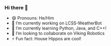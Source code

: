 ### Hi there 👋
- 😄 Pronouns: He/Him
- 🔭 I’m currently working on LCSS-WeatherBot
- 🌱 I’m currently learning Python, Java, and C++!
- 👯 I’m looking to collaborate on Viking Robotics
- ⚡ Fun fact: House Hippos are cool!



<!--
**Raminh05/Raminh05** is a ✨ _special_ ✨ repository because its `README.md` (this file) appears on your GitHub profile.

Here are some ideas to get you started:


- 🤔 I’m looking for help with ...
- 💬 Ask me about ...



-->
